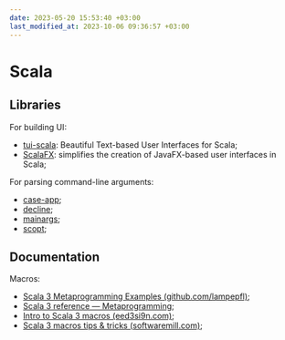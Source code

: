 ```yaml
---
date: 2023-05-20 15:53:40 +03:00
last_modified_at: 2023-10-06 09:36:57 +03:00
---
```


# Scala

## Libraries

For building UI:

- [tui-scala](https://github.com/oyvindberg/tui-scala): Beautiful Text-based User Interfaces for Scala;
- [ScalaFX](https://github.com/scalafx/scalafx): simplifies the creation of JavaFX-based user interfaces in Scala;

For parsing command-line arguments:

- [case-app](https://github.com/alexarchambault/case-app);
- [decline](https://github.com/bkirwi/decline);
- [mainargs](https://github.com/com-lihaoyi/mainargs);
- [scopt](https://github.com/scopt/scopt);

## Documentation

Macros:

- [Scala 3 Metaprogramming Examples (github.com/lampepfl)](https://github.com/lampepfl/dotty-macro-examples);
- [Scala 3 reference — Metaprogramming](https://docs.scala-lang.org/scala3/reference/metaprogramming/index.html);
- [Intro to Scala 3 macros (eed3si9n.com)](https://eed3si9n.com/intro-to-scala-3-macros/);
- [Scala 3 macros tips & tricks (softwaremill.com)](https://softwaremill.com/scala-3-macros-tips-and-tricks/);
